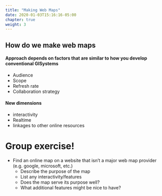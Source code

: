 ```yaml
---
title: "Making Web Maps"
date: 2020-01-03T15:16:16-05:00
chapter: true
weight: 3
---
```


## How do we make web maps
#### Approach depends on factors that are similar to how you develop conventional GISystems
* Audience
* Scope
* Refresh rate
* Collaboration strategy
#### New dimensions
* interactivity
* Realtime
* linkages to other online resources

# Group exercise!
* Find an online map on a website that isn’t a major web map provider (e.g. google, microsoft, etc.)
  * Describe the purpose of the map
  * List any interactivity/features
  * Does the map serve its purpose well?
  * What additional features might be nice to have?
